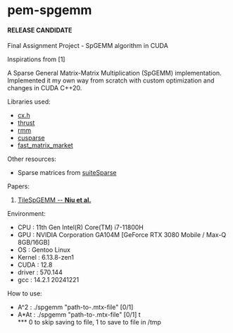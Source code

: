 # pem-spgemm
#### **RELEASE CANDIDATE**
Final Assignment Project - SpGEMM algorithm in CUDA

Inspirations from [1]

A Sparse General Matrix-Matrix Multiplication (SpGEMM) implementation.  
Implemented it my own way from scratch with custom optimization and changes in CUDA C++20.

Libraries used:
* [cx.h][ansorge]
* [thrust][thrust]
* [rmm][rapidsrmm]
* [cusparse][cusparse]
* [fast_matrix_market][fmm]

Other resources:
* Sparse matrices from [suiteSparse][suitesparse]

Papers:
1. [TileSpGEMM -- **Niu et al.**](https://doi.org/10.1145/3503221.3508431)


Environment:
* CPU       : 11th Gen Intel(R) Core(TM) i7-11800H
* GPU       : NVIDIA Corporation GA104M [GeForce RTX 3080 Mobile / Max-Q 8GB/16GB]
* OS        : Gentoo Linux
* Kernel    : 6.13.8-zen1
* CUDA      : 12.8
* driver    : 570.144
* gcc       : 14.2.1 20241221

How to use:
* A^2   : ./spgemm "path-to-.mtx-file" [0/1] 
* A*At  : ./spgemm "path-to-.mtx-file" [0/1] t  
*** 0 to skip saving to file, 1 to save to file in /tmp

[ansorge]: https://github.com/RichardAns/CUDA-Programs
[thrust]: https://developer.nvidia.com/thrust
[rapidsrmm]: https://github.com/rapidsai/rmm
[cusparse]: https://developer.nvidia.com/cusparse
[fmm]: https://github.com/alugowski/fast_matrix_market
[suitesparse]: https://sparse.tamu.edu